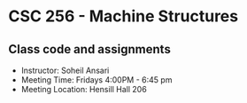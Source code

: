 # CSC 256 - Machine Structures
## Class code and assignments

* Instructor: Soheil Ansari
* Meeting Time:  Fridays 4:00PM - 6:45 pm
* Meeting Location: Hensill Hall 206
